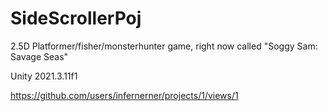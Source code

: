 # SideScrollerPoj

2.5D Platformer/fisher/monsterhunter game, right now called "Soggy Sam: Savage Seas"

Unity 2021.3.11f1

https://github.com/users/infernerner/projects/1/views/1
